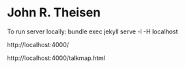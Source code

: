 # John R. Theisen

To run server locally: bundle exec jekyll serve -l -H localhost

http://localhost:4000/ 

http://localhost:4000/talkmap.html